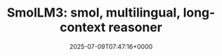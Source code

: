 ---
title: 'SmolLM3: smol, multilingual, long-context reasoner'
slug: 20250709T074716
date: 2025-07-09T07:47:16+0000
params:
  url: https://huggingface.co/blog/smollm3
tags:
- llm
- to-read
---